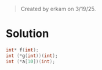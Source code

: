 > Created by erkam on 3/19/25.

# Solution

```c
int* f(int);
int (*g(int))(int);
int (*a[10])(int);
```